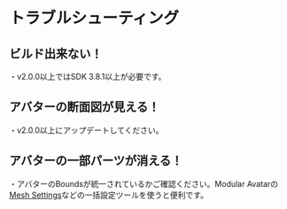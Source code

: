 # トラブルシューティング

## ビルド出来ない！
・v2.0.0以上ではSDK 3.8.1以上が必要です。

## アバターの断面図が見える！
・v2.0.0以上にアップデートしてください。

## アバターの一部パーツが消える！
・アバターのBoundsが統一されているかご確認ください。Modular Avatarの[Mesh Settings](https://modular-avatar.nadena.dev/ja/docs/reference/mesh-settings)などの一括設定ツールを使うと便利です。
